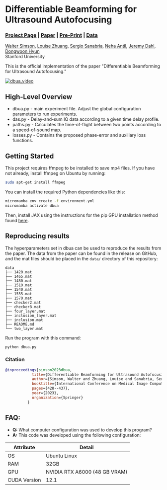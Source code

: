 # Differentiable Beamforming for Ultrasound Autofocusing
### [Project Page](https://www.waltersimson.com/dbua) | [Paper](https://link.springer.com/chapter/10.1007/978-3-031-43999-5_41) | [Pre-Print](https://waltersimson.com/dbua/static/pdfs/SimsonMICCAI2023.pdf) | [Data](https://github.com/waltsims/dbua/releases/tag/miccai2023)


[Walter Simson](https://waltersimson.com/),
[Louise Zhuang](https://profiles.stanford.edu/louise-zhuang),
[Sergio Sanabria](https://scholar.google.es/citations?hl=es&user=E7h77bAAAAAJ),
[Neha Antil](https://med.stanford.edu/profiles/neha-antil),
[Jeremy Dahl](https://med.stanford.edu/profiles/jeremy-dahl),
[Dongwoon Hyun](https://profiles.stanford.edu/dongwoon-hyun)<br>
Stanford University

This is the official implementation of the paper "Differentiable Beamforming for Ultrasound Autofocusing."

[![dbua_video](https://img.youtube.com/vi/cUoAsEA5snE/0.jpg)](https://www.youtube.com/watch?v=cUoAsEA5snE)

## High-Level Overview

 * dbua.py - main experiment file. Adjust the global configuration parameters to run experiments.
 * das.py -  Delay-and-sum IQ data according to a given time delay profile.
 * paths.py - Calculates the time-of-flight between two points  according to a speed-of-sound map.
 * losses.py - Contains the proposed phase-error and auxiliary loss functions.

## Getting Started

This project requires ffmpeg to be installed to save mp4 files. If you have not already, install ffmpeg on Ubuntu by running:

```bash
sudo apt-get install ffmpeg
```

You can install the required Python dependencies like this:

```bash
micromamba env create -f environment.yml
micromamba activate dbua
```

Then, install JAX using the instructions for the pip GPU installation method found [here](https://jax.readthedocs.io/en/latest/installation.html#pip-installation-gpu-cuda-installed-via-pip-easier).

## Reproducing results

The hyperparameters set in dbua can be used to reproduce the results from the paper. The data from the paper can be found in the release on GitHub, and the mat files should be placed in the `data/` directory of this repository:

```
data
├── 1420.mat
├── 1465.mat
├── 1480.mat
├── 1510.mat
├── 1540.mat
├── 1555.mat
├── 1570.mat
├── checker2.mat
├── checker8.mat
├── four_layer.mat
├── inclusion_layer.mat
├── inclusion.mat
├── README.md
└── two_layer.mat
```

Run the program with this command:

```bash
python dbua.py
```

### Citation

```Bibtex
@inproceedings{simson2023dbua,
            title={Differentiable Beamforming for Ultrasound Autofocusing},
            author={Simson, Walter and Zhuang, Louise and Sanabria, Sergio J and Antil, Neha and Dahl, Jeremy J and Hyun, Dongwoon},
            booktitle={International Conference on Medical Image Computing and Computer-Assisted Intervention},
            pages={428--437},
            year={2023},
            organization={Springer}
          }
```

## FAQ:

- **Q:** What computer configuration was used to develop this program?
- **A:** This code was developed using the following configuration:
  
| Attribute   | Detail                                |
|-------------|---------------------------------------|
| OS          |            Ubuntu Linux               |
| RAM         | 32GB                                  |
| GPU         | NVIDIA RTX A6000  (48 GB VRAM)        |
| CUDA Version| 12.1                                  |

